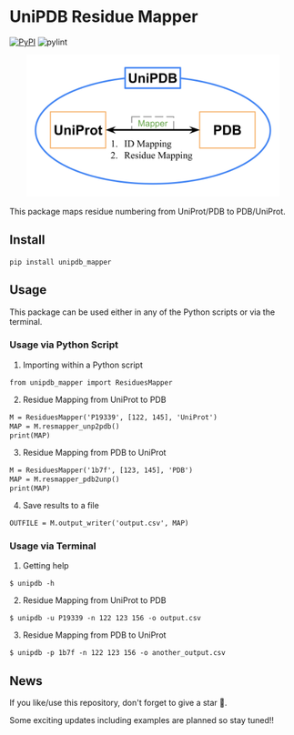 # UniPDB Residue Mapper 
[![PyPI](https://img.shields.io/pypi/v/unipdb_mapper?logo=pypi)](https://pypi.org/project/unipdb-mapper)
![pylint](https://img.shields.io/badge/PyLint-9.65-yellow?logo=python&logoColor=white)

<p align="center"><img src="https://github.com/HrishiDhondge/unipdb_mapper/raw/main/docs/logo.png" height="250"/></p>

This package maps residue numbering from UniProt/PDB to PDB/UniProt. 

## Install

```
pip install unipdb_mapper
```

## Usage
This package can be used either in any of the Python scripts or via the terminal. 

### Usage via Python Script

1. Importing within a Python script
```
from unipdb_mapper import ResiduesMapper
```

2. Residue Mapping from UniProt to PDB
```
M = ResiduesMapper('P19339', [122, 145], 'UniProt')
MAP = M.resmapper_unp2pdb()
print(MAP)
```

3. Residue Mapping from PDB to UniProt
```
M = ResiduesMapper('1b7f', [123, 145], 'PDB')
MAP = M.resmapper_pdb2unp()
print(MAP)
```

4. Save results to a file
```
OUTFILE = M.output_writer('output.csv', MAP)
```

### Usage via Terminal
1. Getting help

```
$ unipdb -h
```

2. Residue Mapping from UniProt to PDB
```
$ unipdb -u P19339 -n 122 123 156 -o output.csv
```

3. Residue Mapping from PDB to UniProt
```
$ unipdb -p 1b7f -n 122 123 156 -o another_output.csv
```


## News
If you like/use this repository, don't forget to give a star 🌟.

Some exciting updates including examples are planned so stay tuned!!
